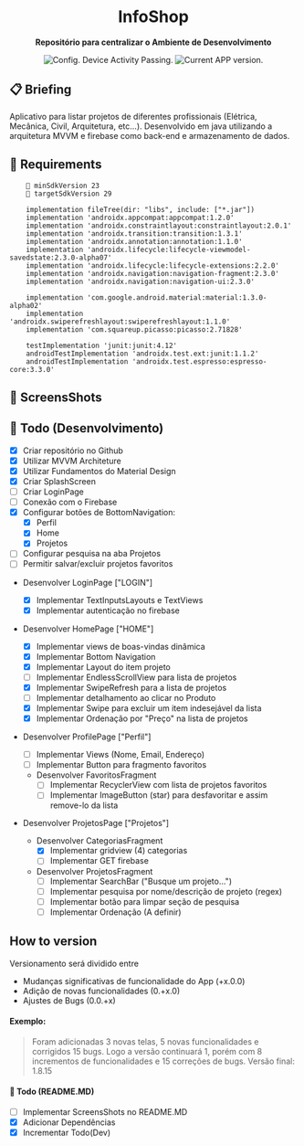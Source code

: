 <h1 align="center">
  InfoShop
</h1>

<p align="center">
  <strong>Repositório para centralizar o Ambiente de Desenvolvimento</strong>
  <p align="center">
    <img src="https://ci.appveyor.com/api/projects/status/g8d58ipi3auqdtrk/branch/master?svg=true" alt="Config. Device Activity Passing." />
<!--      <img src="https://ci.appveyor.com/api/projects/status/216h1g17b8ir009t?svg=true" alt="Config. Device Activity Crashing." /> -->
    <img src="https://img.shields.io/badge/version-1.0.0-blue.svg" alt="Current APP version." />  
  </p>
</p>

## 📋 Briefing

  Aplicativo para listar projetos de diferentes profissionais (Elétrica, Mecânica, Civil, Arquitetura, etc...). 
  Desenvolvido em java utilizando a arquitetura MVVM e firebase como back-end e armazenamento de dados.

## 📖 Requirements
```
    📱 minSdkVersion 23
    📱 targetSdkVersion 29

    implementation fileTree(dir: "libs", include: ["*.jar"])
    implementation 'androidx.appcompat:appcompat:1.2.0'
    implementation 'androidx.constraintlayout:constraintlayout:2.0.1'
    implementation 'androidx.transition:transition:1.3.1'
    implementation 'androidx.annotation:annotation:1.1.0'
    implementation 'androidx.lifecycle:lifecycle-viewmodel-savedstate:2.3.0-alpha07'
    implementation 'androidx.lifecycle:lifecycle-extensions:2.2.0'
    implementation 'androidx.navigation:navigation-fragment:2.3.0'
    implementation 'androidx.navigation:navigation-ui:2.3.0'

    implementation 'com.google.android.material:material:1.3.0-alpha02'
    implementation 'androidx.swiperefreshlayout:swiperefreshlayout:1.1.0'
    implementation 'com.squareup.picasso:picasso:2.71828'

    testImplementation 'junit:junit:4.12'
    androidTestImplementation 'androidx.test.ext:junit:1.1.2'
    androidTestImplementation 'androidx.test.espresso:espresso-core:3.3.0'
```

## 🚀 ScreensShots
<div style="float: left">
</div>

## 👏 Todo (Desenvolvimento)

- [x] Criar repositório no Github
- [X] Utilizar MVVM Architeture
- [x] Utilizar Fundamentos do Material Design
- [x] Criar SplashScreen
- [ ] Criar LoginPage
- [ ] Conexão com o Firebase
- [x] Configurar botões de BottomNavigation:
  - [x] Perfil
  - [x] Home
  - [x] Projetos
- [ ] Configurar pesquisa na aba Projetos
- [ ] Permitir salvar/excluir projetos favoritos

* Desenvolver LoginPage ["LOGIN"]

  - [x] Implementar TextInputsLayouts e TextViews
  - [x] Implementar autenticação no firebase
  
* Desenvolver HomePage ["HOME"]
  -  [x] Implementar views de boas-vindas dinâmica
  -  [x] Implementar Bottom Navigation
  -  [x] Implementar Layout do item projeto
  -  [ ] Implementar EndlessScrollView para lista de projetos
  -  [x] Implementar SwipeRefresh para a lista de projetos
  -  [ ] Implementar detalhamento ao clicar no Produto
  -  [x] Implementar Swipe para excluir um item indesejável da lista
  -  [x] Implementar Ordenação por "Preço" na lista de projetos
  
* Desenvolver ProfilePage ["Perfil"]
  - [ ] Implementar Views (Nome, Email, Endereço)
  - [ ] Implementar Button para fragmento favoritos
  
  * Desenvolver FavoritosFragment
    - [ ] Implementar RecyclerView com lista de projetos favoritos
    - [ ] Implementar ImageButton (star) para desfavoritar e assim remove-lo da lista

* Desenvolver ProjetosPage ["Projetos"]
  * Desenvolver CategoriasFragment
    - [x] Implementar gridview (4) categorias
    - [ ] Implementar GET firebase 
  * Desenvolver ProjetosFragment
    - [ ] Implementar SearchBar ("Busque um projeto...")
    - [ ] Implementar pesquisa por nome/descrição de projeto (regex)
    - [ ] Implementar botão para limpar seção de pesquisa
    - [ ] Implementar Ordenação (A definir)
    
## How to version

Versionamento será dividido entre

- Mudanças significativas de funcionalidade do App (+x.0.0)
- Adição de novas funcionalidades (0.+x.0)
- Ajustes de Bugs (0.0.+x)

#### Exemplo:

> Foram adicionadas 3 novas telas, 5 novas funcionalidades e corrigidos 15 bugs. Logo a versão continuará 1, porém com 8 incrementos de funcionalidades e 15 correções de bugs. Versão final: 1.8.15

#### 👏 Todo (README.MD)

- [ ] Implementar ScreensShots no README.MD
- [x] Adicionar Dependências
- [x] Incrementar Todo(Dev)
